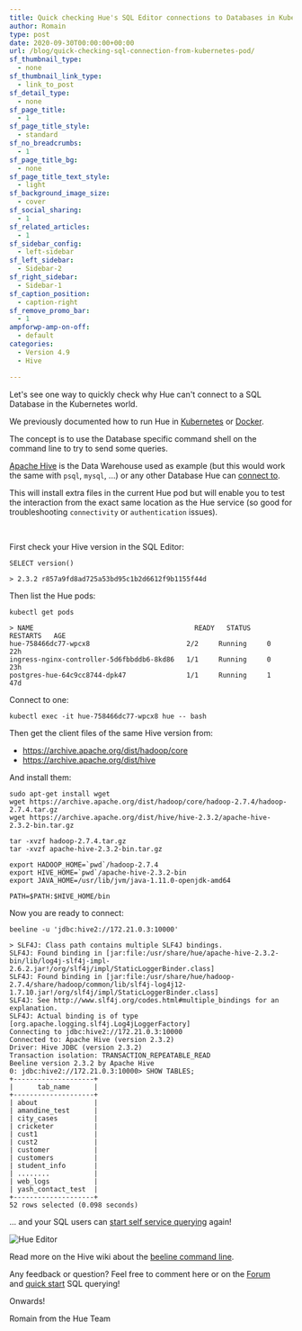 ```yaml
---
title: Quick checking Hue's SQL Editor connections to Databases in Kubernetes
author: Romain
type: post
date: 2020-09-30T00:00:00+00:00
url: /blog/quick-checking-sql-connection-from-kubernetes-pod/
sf_thumbnail_type:
  - none
sf_thumbnail_link_type:
  - link_to_post
sf_detail_type:
  - none
sf_page_title:
  - 1
sf_page_title_style:
  - standard
sf_no_breadcrumbs:
  - 1
sf_page_title_bg:
  - none
sf_page_title_text_style:
  - light
sf_background_image_size:
  - cover
sf_social_sharing:
  - 1
sf_related_articles:
  - 1
sf_sidebar_config:
  - left-sidebar
sf_left_sidebar:
  - Sidebar-2
sf_right_sidebar:
  - Sidebar-1
sf_caption_position:
  - caption-right
sf_remove_promo_bar:
  - 1
ampforwp-amp-on-off:
  - default
categories:
  - Version 4.9
  - Hive

---
```

Let's see one way to quickly check why Hue can't connect to a SQL Database in the Kubernetes world.

We previously documented how to run Hue in [Kubernetes](/hue-in-kubernetes/) or [Docker](/quickstart-hue-in-docker/).

The concept is to use the Database specific command shell on the command line to try to send some queries.

[Apache Hive](https://docs.gethue.com/administrator/configuration/connectors/#apache-hive) is the Data Warehouse used as example (but this would work the same with `psql`, `mysql`, ...) or any other Database Hue can [connect to](https://docs.gethue.com/administrator/configuration/connectors/).

This will install extra files in the current Hue pod but will enable you to test the interaction from the exact same location as the Hue service (so good for troubleshooting `connectivity` or `authentication` issues).

&nbsp;

First check your Hive version in the SQL Editor:

    SELECT version()

    > 2.3.2 r857a9fd8ad725a53bd95c1b2d6612f9b1155f44d

Then list the Hue pods:

    kubectl get pods

    > NAME                                        READY   STATUS      RESTARTS   AGE
    hue-758466dc77-wpcx8                        2/2     Running     0          22h
    ingress-nginx-controller-5d6fbbddb6-8kd86   1/1     Running     0          23h
    postgres-hue-64c9cc8744-dpk47               1/1     Running     1          47d

Connect to one:

    kubectl exec -it hue-758466dc77-wpcx8 hue -- bash

Then get the client files of the same Hive version from:

* https://archive.apache.org/dist/hadoop/core
* https://archive.apache.org/dist/hive

And install them:

    sudo apt-get install wget
    wget https://archive.apache.org/dist/hadoop/core/hadoop-2.7.4/hadoop-2.7.4.tar.gz
    wget https://archive.apache.org/dist/hive/hive-2.3.2/apache-hive-2.3.2-bin.tar.gz

    tar -xvzf hadoop-2.7.4.tar.gz
    tar -xvzf apache-hive-2.3.2-bin.tar.gz

    export HADOOP_HOME=`pwd`/hadoop-2.7.4
    export HIVE_HOME=`pwd`/apache-hive-2.3.2-bin
    export JAVA_HOME=/usr/lib/jvm/java-1.11.0-openjdk-amd64

    PATH=$PATH:$HIVE_HOME/bin

Now you are ready to connect:

    beeline -u 'jdbc:hive2://172.21.0.3:10000'

    > SLF4J: Class path contains multiple SLF4J bindings.
    SLF4J: Found binding in [jar:file:/usr/share/hue/apache-hive-2.3.2-bin/lib/log4j-slf4j-impl-2.6.2.jar!/org/slf4j/impl/StaticLoggerBinder.class]
    SLF4J: Found binding in [jar:file:/usr/share/hue/hadoop-2.7.4/share/hadoop/common/lib/slf4j-log4j12-1.7.10.jar!/org/slf4j/impl/StaticLoggerBinder.class]
    SLF4J: See http://www.slf4j.org/codes.html#multiple_bindings for an explanation.
    SLF4J: Actual binding is of type [org.apache.logging.slf4j.Log4jLoggerFactory]
    Connecting to jdbc:hive2://172.21.0.3:10000
    Connected to: Apache Hive (version 2.3.2)
    Driver: Hive JDBC (version 2.3.2)
    Transaction isolation: TRANSACTION_REPEATABLE_READ
    Beeline version 2.3.2 by Apache Hive
    0: jdbc:hive2://172.21.0.3:10000> SHOW TABLES;
    +--------------------+
    |      tab_name      |
    +--------------------+
    | about              |
    | amandine_test      |
    | city_cases         |
    | cricketer          |
    | cust1              |
    | cust2              |
    | customer           |
    | customers          |
    | student_info       |
    | ........           |
    | web_logs           |
    | yash_contact_test  |
    +--------------------+
    52 rows selected (0.098 seconds)

... and your SQL users can [start self service querying](/blog/2020-02-10-sql-query-experience-of-your-cloud-data-warehouse/) again!

![Hue Editor](https://cdn.gethue.com/uploads/2020/09/hue-4.8.png)

Read more on the Hive wiki about the [beeline command line](https://cwiki.apache.org/confluence/display/Hive/HiveServer2+Clients#HiveServer2Clients-Beeline%E2%80%93CommandLineShell).


Any feedback or question? Feel free to comment here or on the <a href="https://discourse.gethue.com/">Forum</a> and <a href="https://docs.gethue.com/quickstart/">quick start</a> SQL querying!

Onwards!

Romain from the Hue Team
